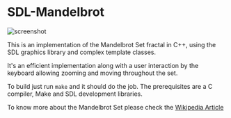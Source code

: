 # SDL-Mandelbrot

![screenshot](screenshot.png "Screenshot")

This is an implementation of the Mandelbrot Set fractal in C++, using the SDL
graphics library and complex template classes.

It's an efficient implementation along with a user interaction by the keyboard
allowing zooming and moving throughout the set.

To build just run `make` and it should do the job. The prerequisites are a C
compiler, Make and SDL development libraries.

To know more about the Mandelbrot Set please check the [Wikipedia
Article](http://en.wikipedia.org/wiki/Mandelbrot_Set)

